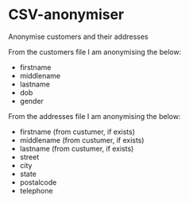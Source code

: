 # CSV-anonymiser
Anonymise customers and their addresses

From the customers file I am anonymising the below:

- firstname
- middlename
- lastname
- dob
- gender

From the addresses file I am anonymising the below:

- firstname (from custumer, if exists)
- middlename (from custumer, if exists)
- lastname (from custumer, if exists)
- street
- city
- state
- postalcode
- telephone
